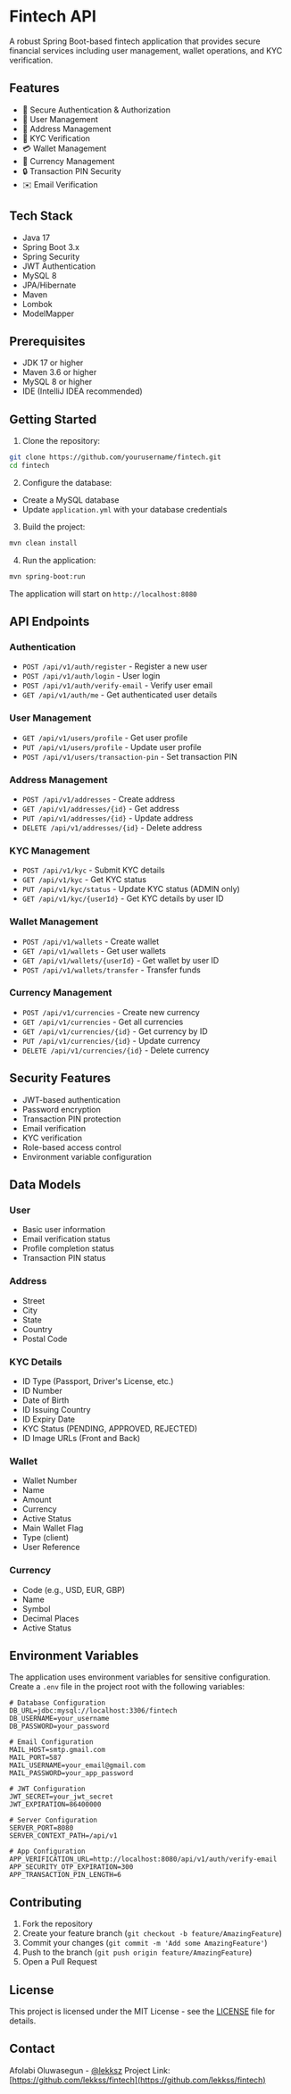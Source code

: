 # Fintech API

A robust Spring Boot-based fintech application that provides secure financial services including user management, wallet operations, and KYC verification.

## Features

- 🔐 Secure Authentication & Authorization
- 👤 User Management
- 📍 Address Management
- 📝 KYC Verification
- 💳 Wallet Management
- 💱 Currency Management
- 🔒 Transaction PIN Security
- ✉️ Email Verification

## Tech Stack

- Java 17
- Spring Boot 3.x
- Spring Security
- JWT Authentication
- MySQL 8
- JPA/Hibernate
- Maven
- Lombok
- ModelMapper

## Prerequisites

- JDK 17 or higher
- Maven 3.6 or higher
- MySQL 8 or higher
- IDE (IntelliJ IDEA recommended)

## Getting Started

1. Clone the repository:

```bash
git clone https://github.com/yourusername/fintech.git
cd fintech
```

2. Configure the database:

- Create a MySQL database
- Update `application.yml` with your database credentials

3. Build the project:

```bash
mvn clean install
```

4. Run the application:

```bash
mvn spring-boot:run
```

The application will start on `http://localhost:8080`

## API Endpoints

### Authentication

- `POST /api/v1/auth/register` - Register a new user
- `POST /api/v1/auth/login` - User login
- `POST /api/v1/auth/verify-email` - Verify user email
- `GET /api/v1/auth/me` - Get authenticated user details

### User Management

- `GET /api/v1/users/profile` - Get user profile
- `PUT /api/v1/users/profile` - Update user profile
- `POST /api/v1/users/transaction-pin` - Set transaction PIN

### Address Management

- `POST /api/v1/addresses` - Create address
- `GET /api/v1/addresses/{id}` - Get address
- `PUT /api/v1/addresses/{id}` - Update address
- `DELETE /api/v1/addresses/{id}` - Delete address

### KYC Management

- `POST /api/v1/kyc` - Submit KYC details
- `GET /api/v1/kyc` - Get KYC status
- `PUT /api/v1/kyc/status` - Update KYC status (ADMIN only)
- `GET /api/v1/kyc/{userId}` - Get KYC details by user ID

### Wallet Management

- `POST /api/v1/wallets` - Create wallet
- `GET /api/v1/wallets` - Get user wallets
- `GET /api/v1/wallets/{userId}` - Get wallet by user ID
- `POST /api/v1/wallets/transfer` - Transfer funds

### Currency Management

- `POST /api/v1/currencies` - Create new currency
- `GET /api/v1/currencies` - Get all currencies
- `GET /api/v1/currencies/{id}` - Get currency by ID
- `PUT /api/v1/currencies/{id}` - Update currency
- `DELETE /api/v1/currencies/{id}` - Delete currency

## Security Features

- JWT-based authentication
- Password encryption
- Transaction PIN protection
- Email verification
- KYC verification
- Role-based access control
- Environment variable configuration

## Data Models

### User

- Basic user information
- Email verification status
- Profile completion status
- Transaction PIN status

### Address

- Street
- City
- State
- Country
- Postal Code

### KYC Details

- ID Type (Passport, Driver's License, etc.)
- ID Number
- Date of Birth
- ID Issuing Country
- ID Expiry Date
- KYC Status (PENDING, APPROVED, REJECTED)
- ID Image URLs (Front and Back)

### Wallet

- Wallet Number
- Name
- Amount
- Currency
- Active Status
- Main Wallet Flag
- Type (client)
- User Reference

### Currency

- Code (e.g., USD, EUR, GBP)
- Name
- Symbol
- Decimal Places
- Active Status

## Environment Variables

The application uses environment variables for sensitive configuration. Create a `.env` file in the project root with the following variables:

```env
# Database Configuration
DB_URL=jdbc:mysql://localhost:3306/fintech
DB_USERNAME=your_username
DB_PASSWORD=your_password

# Email Configuration
MAIL_HOST=smtp.gmail.com
MAIL_PORT=587
MAIL_USERNAME=your_email@gmail.com
MAIL_PASSWORD=your_app_password

# JWT Configuration
JWT_SECRET=your_jwt_secret
JWT_EXPIRATION=86400000

# Server Configuration
SERVER_PORT=8080
SERVER_CONTEXT_PATH=/api/v1

# App Configuration
APP_VERIFICATION_URL=http://localhost:8080/api/v1/auth/verify-email
APP_SECURITY_OTP_EXPIRATION=300
APP_TRANSACTION_PIN_LENGTH=6
```

## Contributing

1. Fork the repository
2. Create your feature branch (`git checkout -b feature/AmazingFeature`)
3. Commit your changes (`git commit -m 'Add some AmazingFeature'`)
4. Push to the branch (`git push origin feature/AmazingFeature`)
5. Open a Pull Request

## License

This project is licensed under the MIT License - see the [LICENSE](LICENSE) file for details.

## Contact

Afolabi Oluwasegun - [@lekksz](https://twitter.com/lekksz)
Project Link: [https://github.com/lekkss/fintech](https://github.com/lekkss/fintech)

